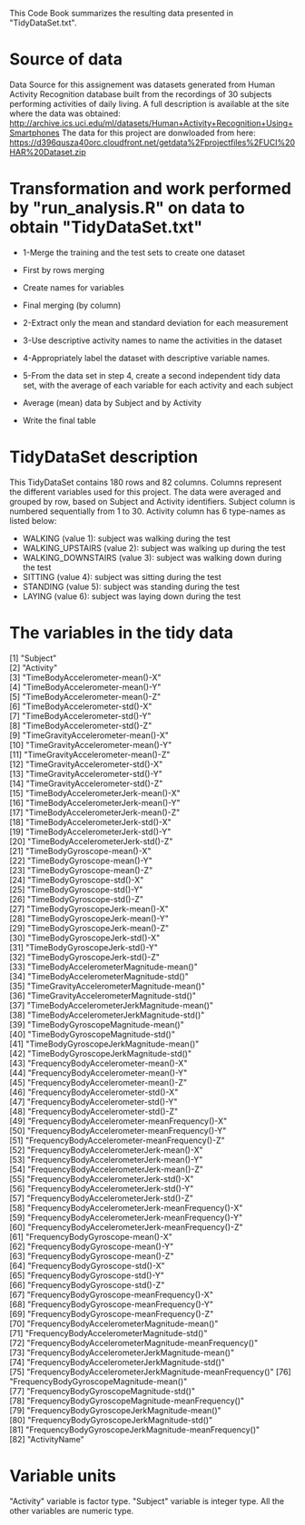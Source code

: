 This Code Book summarizes the resulting data presented in "TidyDataSet.txt".


# Source of data

Data Source for this assignement was datasets generated from Human Activity Recognition database built from the recordings of 30 subjects performing activities of daily living.
A full description is available at the site where the data was obtained: http://archive.ics.uci.edu/ml/datasets/Human+Activity+Recognition+Using+Smartphones
The data for this project are donwloaded from here: https://d396qusza40orc.cloudfront.net/getdata%2Fprojectfiles%2FUCI%20HAR%20Dataset.zip

# Transformation and work performed by "run_analysis.R" on data to obtain "TidyDataSet.txt"
* 1-Merge the training and the test sets to create one dataset
 * First by rows merging
 * Create names for variables
 * Final merging (by column)

* 2-Extract only the mean and standard deviation for each measurement

* 3-Use descriptive activity names to name the activities in the dataset

* 4-Appropriately label the dataset with descriptive variable names.
* 5-From the data set in step 4, create a second independent tidy data set, with the average of each variable for each activity and each subject
 * Average (mean) data by Subject and by Activity
 * Write the final table

# TidyDataSet description
This TidyDataSet contains 180 rows and 82 columns.
Columns represent the different variables used for this project.
The data were averaged and grouped by row, based on Subject and Activity identifiers.
Subject column is numbered sequentially from 1 to 30.
Activity column has 6 type-names as listed below:
* WALKING (value 1): subject was walking during the test
* WALKING_UPSTAIRS (value 2): subject was walking up during the test
* WALKING_DOWNSTAIRS (value 3): subject was walking down during the test
* SITTING (value 4): subject was sitting during the test
* STANDING (value 5): subject was standing during the test
* LAYING (value 6): subject was laying down during the test

# The variables in the tidy data
 [1] "Subject"                                                
 [2] "Activity"                                               
 [3] "TimeBodyAccelerometer-mean()-X"                         
 [4] "TimeBodyAccelerometer-mean()-Y"                         
 [5] "TimeBodyAccelerometer-mean()-Z"                         
 [6] "TimeBodyAccelerometer-std()-X"                          
 [7] "TimeBodyAccelerometer-std()-Y"                          
 [8] "TimeBodyAccelerometer-std()-Z"                          
 [9] "TimeGravityAccelerometer-mean()-X"                      
[10] "TimeGravityAccelerometer-mean()-Y"                      
[11] "TimeGravityAccelerometer-mean()-Z"                      
[12] "TimeGravityAccelerometer-std()-X"                       
[13] "TimeGravityAccelerometer-std()-Y"                       
[14] "TimeGravityAccelerometer-std()-Z"                       
[15] "TimeBodyAccelerometerJerk-mean()-X"                     
[16] "TimeBodyAccelerometerJerk-mean()-Y"                     
[17] "TimeBodyAccelerometerJerk-mean()-Z"                     
[18] "TimeBodyAccelerometerJerk-std()-X"                      
[19] "TimeBodyAccelerometerJerk-std()-Y"                      
[20] "TimeBodyAccelerometerJerk-std()-Z"                      
[21] "TimeBodyGyroscope-mean()-X"                             
[22] "TimeBodyGyroscope-mean()-Y"                             
[23] "TimeBodyGyroscope-mean()-Z"                             
[24] "TimeBodyGyroscope-std()-X"                              
[25] "TimeBodyGyroscope-std()-Y"                              
[26] "TimeBodyGyroscope-std()-Z"                              
[27] "TimeBodyGyroscopeJerk-mean()-X"                         
[28] "TimeBodyGyroscopeJerk-mean()-Y"                         
[29] "TimeBodyGyroscopeJerk-mean()-Z"                         
[30] "TimeBodyGyroscopeJerk-std()-X"                          
[31] "TimeBodyGyroscopeJerk-std()-Y"                          
[32] "TimeBodyGyroscopeJerk-std()-Z"                          
[33] "TimeBodyAccelerometerMagnitude-mean()"                  
[34] "TimeBodyAccelerometerMagnitude-std()"                   
[35] "TimeGravityAccelerometerMagnitude-mean()"               
[36] "TimeGravityAccelerometerMagnitude-std()"                
[37] "TimeBodyAccelerometerJerkMagnitude-mean()"              
[38] "TimeBodyAccelerometerJerkMagnitude-std()"               
[39] "TimeBodyGyroscopeMagnitude-mean()"                      
[40] "TimeBodyGyroscopeMagnitude-std()"                       
[41] "TimeBodyGyroscopeJerkMagnitude-mean()"                  
[42] "TimeBodyGyroscopeJerkMagnitude-std()"                   
[43] "FrequencyBodyAccelerometer-mean()-X"                    
[44] "FrequencyBodyAccelerometer-mean()-Y"                    
[45] "FrequencyBodyAccelerometer-mean()-Z"                    
[46] "FrequencyBodyAccelerometer-std()-X"                     
[47] "FrequencyBodyAccelerometer-std()-Y"                     
[48] "FrequencyBodyAccelerometer-std()-Z"                     
[49] "FrequencyBodyAccelerometer-meanFrequency()-X"           
[50] "FrequencyBodyAccelerometer-meanFrequency()-Y"           
[51] "FrequencyBodyAccelerometer-meanFrequency()-Z"           
[52] "FrequencyBodyAccelerometerJerk-mean()-X"                
[53] "FrequencyBodyAccelerometerJerk-mean()-Y"                
[54] "FrequencyBodyAccelerometerJerk-mean()-Z"                
[55] "FrequencyBodyAccelerometerJerk-std()-X"                 
[56] "FrequencyBodyAccelerometerJerk-std()-Y"                 
[57] "FrequencyBodyAccelerometerJerk-std()-Z"                 
[58] "FrequencyBodyAccelerometerJerk-meanFrequency()-X"       
[59] "FrequencyBodyAccelerometerJerk-meanFrequency()-Y"       
[60] "FrequencyBodyAccelerometerJerk-meanFrequency()-Z"       
[61] "FrequencyBodyGyroscope-mean()-X"                        
[62] "FrequencyBodyGyroscope-mean()-Y"                        
[63] "FrequencyBodyGyroscope-mean()-Z"                        
[64] "FrequencyBodyGyroscope-std()-X"                         
[65] "FrequencyBodyGyroscope-std()-Y"                         
[66] "FrequencyBodyGyroscope-std()-Z"                         
[67] "FrequencyBodyGyroscope-meanFrequency()-X"               
[68] "FrequencyBodyGyroscope-meanFrequency()-Y"               
[69] "FrequencyBodyGyroscope-meanFrequency()-Z"               
[70] "FrequencyBodyAccelerometerMagnitude-mean()"             
[71] "FrequencyBodyAccelerometerMagnitude-std()"              
[72] "FrequencyBodyAccelerometerMagnitude-meanFrequency()"    
[73] "FrequencyBodyAccelerometerJerkMagnitude-mean()"         
[74] "FrequencyBodyAccelerometerJerkMagnitude-std()"          
[75] "FrequencyBodyAccelerometerJerkMagnitude-meanFrequency()"
[76] "FrequencyBodyGyroscopeMagnitude-mean()"                 
[77] "FrequencyBodyGyroscopeMagnitude-std()"                  
[78] "FrequencyBodyGyroscopeMagnitude-meanFrequency()"        
[79] "FrequencyBodyGyroscopeJerkMagnitude-mean()"             
[80] "FrequencyBodyGyroscopeJerkMagnitude-std()"              
[81] "FrequencyBodyGyroscopeJerkMagnitude-meanFrequency()"    
[82] "ActivityName"  

# Variable units
"Activity" variable is factor type. "Subject" variable is integer type. All the other variables are numeric type.
